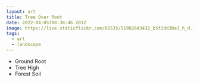 ```yaml
---
layout: art
title: Tree Over Root
date: 2022-04-05T08:38:46.201Z
image: https://live.staticflickr.com/65535/51982643432_b5f2dd3ba3_h_d.jpg
tags:
  - art
  - landscape
---
```

* Ground Root
* Tree High
* Forest Soil
